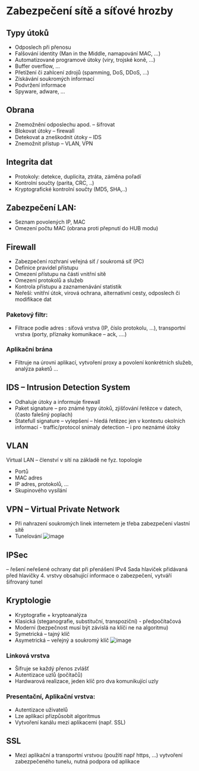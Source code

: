 # Zabezpečení sítě a síťové hrozby
## Typy útoků
- Odposlech při přenosu
- Falšování identity (Man in the Middle, namapování MAC, …)
- Automatizované programové útoky (viry, trojské koně, …)
- Buffer overflow, …
- Přetížení či zahlcení zdrojů (spamming, DoS, DDoS, …)
- Získávání soukromých informací
- Podvržení informace
- Spyware, adware, …

## Obrana
- Znemožnění odposlechu apod. – šifrovat
- Blokovat útoky – firewall
- Detekovat a zneškodnit útoky – IDS
- Znemožnit přístup – VLAN, VPN

## Integrita dat
- Protokoly: detekce, duplicita, ztráta, záměna pořadí
- Kontrolní součty (parita, CRC, ..)
- Kryptografické kontrolní součty (MD5, SHA,..)

## Zabezpečení LAN:
- Seznam povolených IP, MAC
- Omezení počtu MAC (obrana proti přepnutí do HUB modu)

## Firewall  
- Zabezpečení rozhraní veřejná síť / soukromá síť (PC)
- Definice pravidel přístupu
- Omezení přístupu na části vnitřní sítě
- Omezení protokolů a služeb
- Kontrola přístupu a zaznamenávání statistik
- Neřeší: vnitřní útok, virová ochrana, alternativní cesty, odposlech či modifikace dat

### Paketový filtr:
- Filtrace podle adres : síťová vrstva (IP, číslo protokolu, …), transportní vrstva (porty, příznaky komunikace – ack, ….)

### Aplikační brána
- Filtruje na úrovni aplikací, vytvoření proxy a povolení konkrétních služeb, analýza paketů …

## IDS – Intrusion Detection System
- Odhaluje útoky a informuje firewall
- Paket signature – pro známé typy útoků, zjišťování řetězce v datech, (často falešný poplach)
- Statefull signature – vylepšení – hledá řetězec jen v kontextu okolních informací - 	traffic/protocol snímaly detection – i pro neznámé útoky

## VLAN
Virtual LAN – členství v sítí na základě ne fyz. topologie
- Portů
- MAC adres
- IP adres, protokolů, …
- Skupinového vysílání

## VPN – Virtual Private Network
- Při nahrazení soukromých linek internetem je třeba zabezpečení vlastní sítě
- Tunelování
![image](https://user-images.githubusercontent.com/44552607/114372540-f77a3580-9b81-11eb-9ab3-d7c15a0b67e8.png)

## IPSec
– řešení neřešené ochrany dat při přenášení IPv4
Sada hlaviček přidávaná před hlavičky 4. vrstvy obsahující informace o zabezpečení, vytváří šifrovaný tunel

## Kryptologie
- Kryptografie + kryptoanalýza
- Klasická (steganografie, substituční, transpoziční) - předpočítačová
- Moderní (bezpečnost musí být závislá na klíči ne na algoritmu)
- Symetrická – tajný klíč
- Asymetrická – veřejný a soukromý klíč
![image](https://user-images.githubusercontent.com/44552607/114372568-ff39da00-9b81-11eb-8244-946d136c4a85.png)

### Linková vrstva
- Šifruje se každý přenos zvlášť
- Autentizace uzlů (počítačů)
- Hardwarová realizace, jeden klíč pro dva komunikující uzly

### Presentační, Aplikační vrstva:
- Autentizace uživatelů
- Lze aplikaci přizpůsobit algoritmus
- Vytvoření kanálu mezi aplikacemi (např. SSL)

## SSL
- Mezi aplikační a transportní vrstvou (použití např https, …) vytvoření zabezpečeného tunelu, nutná podpora od aplikace
